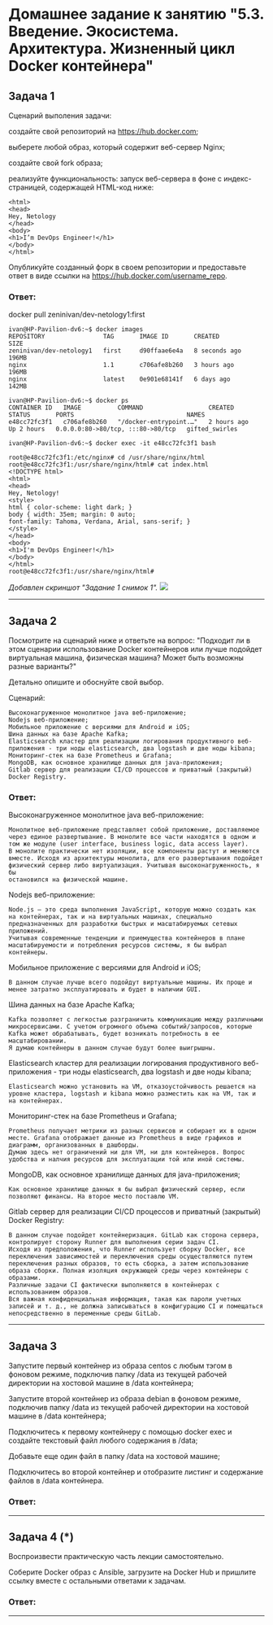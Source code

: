 # Домашнее задание к занятию "5.3. Введение. Экосистема. Архитектура. Жизненный цикл Docker контейнера"

## Задача 1 
Сценарий выполения задачи:

создайте свой репозиторий на https://hub.docker.com;

выберете любой образ, который содержит веб-сервер Nginx;

создайте свой fork образа;

реализуйте функциональность: запуск веб-сервера в фоне с индекс-страницей, содержащей HTML-код ниже:

````
<html>
<head>
Hey, Netology
</head>
<body>
<h1>I’m DevOps Engineer!</h1>
</body>
</html>
````

Опубликуйте созданный форк в своем репозитории и предоставьте ответ в виде ссылки на https://hub.docker.com/username_repo.

### Ответ:
docker pull zeninivan/dev-netology1:first

````
ivan@HP-Pavilion-dv6:~$ docker images
REPOSITORY                TAG       IMAGE ID       CREATED         SIZE
zeninivan/dev-netology1   first     d90ffaae6e4a   8 seconds ago   196MB
nginx                     1.1       c706afe8b260   3 hours ago     196MB
nginx                     latest    0e901e68141f   6 days ago      142MB

ivan@HP-Pavilion-dv6:~$ docker ps
CONTAINER ID   IMAGE          COMMAND                  CREATED       STATUS       PORTS                               NAMES
e48cc72fc3f1   c706afe8b260   "/docker-entrypoint.…"   2 hours ago   Up 2 hours   0.0.0.0:80->80/tcp, :::80->80/tcp   gifted_swirles

ivan@HP-Pavilion-dv6:~$ docker exec -it e48cc72fc3f1 bash

root@e48cc72fc3f1:/etc/nginx# cd /usr/share/nginx/html
root@e48cc72fc3f1:/usr/share/nginx/html# cat index.html
<!DOCTYPE html>
<html>
<head>
Hey, Netology!
<style>
html { color-scheme: light dark; }
body { width: 35em; margin: 0 auto;
font-family: Tahoma, Verdana, Arial, sans-serif; }
</style>
</head>
<body>
<h1>I'm DevOps Engineer!</h1>
</body>
</html>
root@e48cc72fc3f1:/usr/share/nginx/html# 
````

*Добавлен скриншот "Задание 1 снимок 1".*
![](https://github.com/zeninivA.png)

---

## Задача 2
Посмотрите на сценарий ниже и ответьте на вопрос: "Подходит ли в этом сценарии использование Docker контейнеров или лучше подойдет виртуальная машина, физическая машина? Может быть возможны разные варианты?"

Детально опишите и обоснуйте свой выбор.

Сценарий:

    Высоконагруженное монолитное java веб-приложение;
    Nodejs веб-приложение;
    Мобильное приложение c версиями для Android и iOS;
    Шина данных на базе Apache Kafka;
    Elasticsearch кластер для реализации логирования продуктивного веб-приложения - три ноды elasticsearch, два logstash и две ноды kibana;
    Мониторинг-стек на базе Prometheus и Grafana;
    MongoDB, как основное хранилище данных для java-приложения;
    Gitlab сервер для реализации CI/CD процессов и приватный (закрытый) Docker Registry.

### Ответ:
Высоконагруженное монолитное java веб-приложение:

	Монолитное веб-приложение представляет собой приложение, доставляемое через единое развертывание. В монолите все части находятся в одном и том же модуле (user interface, business logic, data access layer). 
	В монолите практически нет изоляции, все компоненты растут и меняются вместе. Исходя из архитектуры монолита, для его развертывания подойдет физический сервер либо виртуализация. Учитывая высоконагруженность, я бы 
	остановился на физической машине.

Nodejs веб-приложение:

	Node.js — это среда выполнения JavaScript, которую можно создать как на контейнерах, так и на виртуальных машинах, специально предназначенных для разработки быстрых и масштабируемых сетевых приложений.
	Учитывая современные тенденции и приемущества контейнеров в плане масштабируемости и потребления ресурсов системы, я бы выбрал контейнеры. 
	
Мобильное приложение c версиями для Android и iOS;

	В данном случае лучше всего подойдут виртуальные машины. Их проще и менее затратно эксплуатировать и будет в наличии GUI. 
	
Шина данных на базе Apache Kafka;

    Kafka позволяет с легкостью разграничить коммуникацию между различными микросервисами. С учетом огромного объема событий/запросов, которые Kafka может обрабатывать, будет возникать потребность в ее масштабировании.
    Я думаю контейнеры в данном случае будут более выигрышны.
	
Elasticsearch кластер для реализации логирования продуктивного веб-приложения - три ноды elasticsearch, два logstash и две ноды kibana;

	Elasticsearch можно установить на VM, отказоустойчивость решается на уровне кластера, logstash и kibana можно разместить как на VM, так и на контейнерах. 

Мониторинг-стек на базе Prometheus и Grafana;

	Prometheus получает метрики из разных сервисов и собирает их в одном месте. Grafana отображает данные из Prometheus в виде графиков и диаграмм, организованных в дашборды.
	Думаю здесь нет ограничений ни для VM, ни для контейнеров. Вопрос удобства и налчия ресурсов для эксплуатации той или иной системы.
	
MongoDB, как основное хранилище данных для java-приложения;

	Как основное хранилище данных я бы выбрал физический сервер, если позволяют финансы. На второе место поставлю VM.
	
Gitlab сервер для реализации CI/CD процессов и приватный (закрытый) Docker Registry:

	В данном случае подойдет контейнеризация. GitLab как сторона сервера, контролирует сторону Runner для выполнения серии задач CI.
	Исходя из предположения, что Runner использует сборку Docker, все переключения зависимостей и переключения среды осуществляются путем 
	переключения разных образов, то есть сборка, а затем использование образа сборки. Полная изоляция окружающей среды через контейнеры с образами.
	Различные задачи CI фактически выполняются в контейнерах с использованием образов.
	Вся важная конфиденциальная информация, такая как пароли учетных записей и т. д., не должна записываться в конфигурацию CI и помещаться непосредственно в переменные среды GitLab.
---

## Задача 3

Запустите первый контейнер из образа centos c любым тэгом в фоновом режиме, подключив папку /data из текущей рабочей директории на хостовой машине в /data контейнера;

Запустите второй контейнер из образа debian в фоновом режиме, подключив папку /data из текущей рабочей директории на хостовой машине в /data контейнера;

Подключитесь к первому контейнеру с помощью docker exec и создайте текстовый файл любого содержания в /data;

Добавьте еще один файл в папку /data на хостовой машине;

Подключитесь во второй контейнер и отобразите листинг и содержание файлов в /data контейнера.

### Ответ:

---

## Задача 4 (*)
Воспроизвести практическую часть лекции самостоятельно.

Соберите Docker образ с Ansible, загрузите на Docker Hub и пришлите ссылку вместе с остальными ответами к задачам.

### Ответ:

---